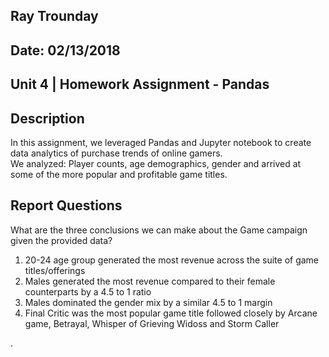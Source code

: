 ## Ray Trounday
## Date: 02/13/2018
## Unit 4 | Homework Assignment - Pandas


## Description

In this assignment,  we leveraged Pandas and Jupyter notebook to create data analytics of purchase trends of online gamers.  
We analyzed: Player counts, age demographics, gender and arrived at some of the more popular and profitable game titles.  


## Report Questions

What are the three conclusions we can make about the Game campaign given the provided data?

1. 20-24 age group generated the most revenue across the suite of game titles/offerings
2. Males generated the most revenue compared to their female counterparts by a 4.5 to 1 ratio
3. Males dominated the gender mix by a similar 4.5 to 1 margin
4. Final Critic was the most popular game title followed closely by Arcane game, Betrayal, Whisper of Grieving Widoss and Storm Caller

.